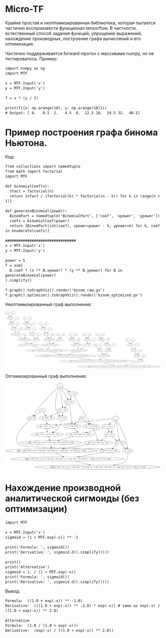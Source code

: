 # Micro-TF

Крайне простая и неоптимизированная библиотека, которая пытается частично воспроизвести функционал tensorflow. В частности, естественный способ задания функций, упрощение выражений, нахождение производных, построение графа вычислений и его оптимизация.

Частично поддерживается forward-прогон с массивами numpy, но не тестировалось. Пример:

```
import numpy as np
import MTF

x = MTF.Input('x')
y = MTF.Input('y')

f = x * (y / 2)

print(f({x: np.arange(10), y: np.arange(10)}))
# Output: [ 0.   0.5  2.   4.5  8.  12.5 18.  24.5 32.  40.5]
```

# Пример построения графа бинома Ньютона.

Код:

```
from collections import namedtuple
from math import factorial
import MTF

def binomialCoef(n):
  nfact = factorial(n)
  return [nfact / (factorial(k) * factorial(n - k)) for k in range(n + 1)]

def generateBinomial(power):
  BinomPart = namedtuple('BinomialPart', ['coef', 'xpower', 'ypower'])
  coefs = binomialCoef(power)
  return [BinomPart(int(coef), xpower=power - k, ypower=k) for k, coef in enumerate(coefs)]
  
################################
x = MTF.Input('x')
y = MTF.Input('y')

power = 5
f = sum(
  B.coef * (x ** B.xpower) * (y ** B.ypower) for B in generateBinomial(power)
).simplify()

f.graph().toGraphViz().render('binom_raw.gv')
f.graph().optimize().toGraphViz().render('binom_optimized.gv')
```

Неоптимизированный граф выполнения:

![](img/binom_raw.png)

Оптимизированный граф выполнения:

![](img/binom_optimized.png)

# Нахождение производной аналитической сигмоиды (без оптимизации)

```
import MTF

x = MTF.Input('x')
sigmoid = (1 + MTF.exp(-x)) ** -1

print('Formula: ', sigmoid())
print('Derivative: ', sigmoid.d().simplify()())

print()
print('Alternative')
sigmoid = 1. / (1 + MTF.exp(-x))
print('Formula: ', sigmoid())
print('Derivative: ', sigmoid.d().simplify()())
```

Вывод:

```
Formula:  ((1.0 + exp(-x)) ** -1.0)
Derivative:  (((1.0 + exp(-x)) ** -2.0) * exp(-x)) # same as exp(-x) / ((1.0 + exp(-x)) ** 2.0)

Alternative
Formula:  (1.0 / (1.0 + exp(-x)))
Derivative:  (exp(-x) / ((1.0 + exp(-x)) ** 2.0))
```
